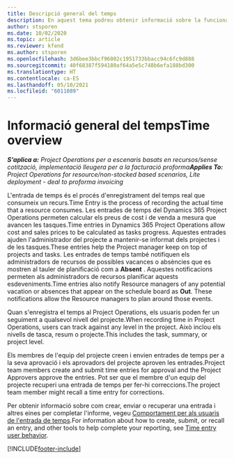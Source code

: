 ```yaml
---
title: Descripció general del temps
description: En aquest tema podreu obtenir informació sobre la funcionalitat de Temps del Dynamics 365 Project Operations.
author: stsporen
ms.date: 10/02/2020
ms.topic: article
ms.reviewer: kfend
ms.author: stsporen
ms.openlocfilehash: 3d6bee3bbcf96002c1951733bbacc94c6fc9d888
ms.sourcegitcommit: 40f68387f594180af64a5e5c748b6efa188bd300
ms.translationtype: HT
ms.contentlocale: ca-ES
ms.lasthandoff: 05/10/2021
ms.locfileid: "6011089"
---
```

# <a name="time-overview"></a><span data-ttu-id="9fe2a-103">Informació general del temps</span><span class="sxs-lookup"><span data-stu-id="9fe2a-103">Time overview</span></span>

<span data-ttu-id="9fe2a-104">_**S'aplica a:** Project Operations per a escenaris basats en recursos/sense cotització, implementació lleugera per a la facturació proforma_</span><span class="sxs-lookup"><span data-stu-id="9fe2a-104">_**Applies To:** Project Operations for resource/non-stocked based scenarios, Lite deployment - deal to proforma invoicing_</span></span>

<span data-ttu-id="9fe2a-105">L'entrada de temps és el procés d'enregistrament del temps real que consumeix un recurs.</span><span class="sxs-lookup"><span data-stu-id="9fe2a-105">Time Entry is the process of recording the actual time that a resource consumes.</span></span> <span data-ttu-id="9fe2a-106">Les entrades de temps del Dynamics 365 Project Operations permeten calcular els preus de cost i de venda a mesura que avancen les tasques.</span><span class="sxs-lookup"><span data-stu-id="9fe2a-106">Time entries in Dynamics 365 Project Operations allow cost and sales prices to be calculated as tasks progress.</span></span> <span data-ttu-id="9fe2a-107">Aquestes entrades ajuden l'administrador del projecte a mantenir-se informat dels projectes i de les tasques.</span><span class="sxs-lookup"><span data-stu-id="9fe2a-107">These entries help the Project manager keep on top of projects and tasks.</span></span> <span data-ttu-id="9fe2a-108">Les entrades de temps també notifiquen els administradors de recursos de possibles vacances o absències que es mostren al tauler de planificació com a **Absent** . Aquestes notificacions permeten als administradors de recursos planificar aquests esdeveniments.</span><span class="sxs-lookup"><span data-stu-id="9fe2a-108">Time entries also notify Resource managers of any potential vacation or absences that appear on the schedule board as **Out**. These notifications allow the Resource managers to plan around those events.</span></span>

<span data-ttu-id="9fe2a-109">Quan s'enregistra el temps al Project Operations, els usuaris poden fer un seguiment a qualsevol nivell del projecte.</span><span class="sxs-lookup"><span data-stu-id="9fe2a-109">When recording time in Project Operations, users can track against any level in the project.</span></span> <span data-ttu-id="9fe2a-110">Això inclou els nivells de tasca, resum o projecte.</span><span class="sxs-lookup"><span data-stu-id="9fe2a-110">This includes the task, summary, or project level.</span></span>

<span data-ttu-id="9fe2a-111">Els membres de l'equip del projecte creen i envien entrades de temps per a la seva aprovació i els aprovadors del projecte aproven les entrades.</span><span class="sxs-lookup"><span data-stu-id="9fe2a-111">Project team members create and submit time entries for approval and the Project Approvers approve the entries.</span></span> <span data-ttu-id="9fe2a-112">Pot ser que el membre d'un equip del projecte recuperi una entrada de temps per fer-hi correccions.</span><span class="sxs-lookup"><span data-stu-id="9fe2a-112">The project team member might recall a time entry for corrections.</span></span>

<span data-ttu-id="9fe2a-113">Per obtenir informació sobre com crear, enviar o recuperar una entrada i altres eines per completar l'informe, vegeu [Comportament per als usuaris de l'entrada de temps](ui-behavior-time.md).</span><span class="sxs-lookup"><span data-stu-id="9fe2a-113">For information about how to create, submit, or recall an entry, and other tools to help complete your reporting, see [Time entry user behavior](ui-behavior-time.md).</span></span>



[!INCLUDE[footer-include](../includes/footer-banner.md)]